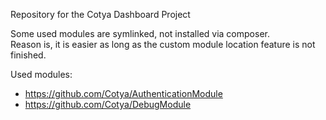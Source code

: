 

Repository for the Cotya Dashboard Project



Some used modules are symlinked, not installed via composer.  
Reason is, it is easier as long as the custom module location feature is not finished.

Used modules:  

* https://github.com/Cotya/AuthenticationModule
* https://github.com/Cotya/DebugModule



